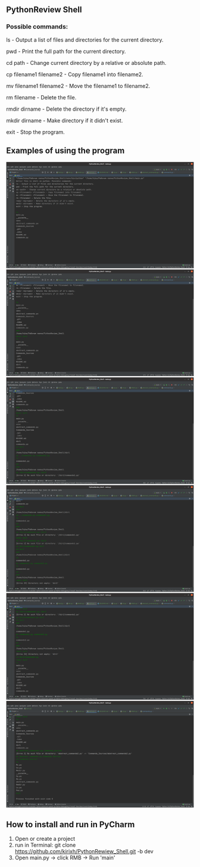 ## PythonReview Shell

### **Possible commands:**

ls - Output a list of files and directories for the current directory.

pwd - Print the full path for the current directory.

cd path - Change current directory by a relative or absolute path.

cp filename1 filename2 - Copy filename1 into filename2.

mv filename1 filename2 - Move the filename1 to filename2.

rm filename - Delete the file.

rmdir dirname - Delete the directory if it's empty.

mkdir dirname - Make directory if it didn't exist.

exit - Stop the program.

## Examples of using the program

![img.png](screenshots/img.png)
![img.png](screenshots/img1.png)
![img_1.png](screenshots/img_1.png)
![img_2.png](screenshots/img_2.png)
![img_3.png](screenshots/img_3.png)
![img_4.png](screenshots/img_4.png)

## How to install and run in PyCharm

1) Open or create a project
2) run in Terminal: git clone https://github.com/kirixh/PythonRewiew_Shell.git -b dev
3) Open main.py -> click RMB -> Run 'main'
